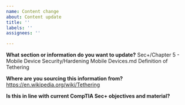```yaml
---
name: Content change
about: Content update
title: ''
labels: ''
assignees: ''

---
```


**What section or information do you want to update?**
Sec+/Chapter 5 - Mobile Device Security/Hardening Mobile Devices.md
Definition of Tethering

**Where are you sourcing this information from?**
https://en.wikipedia.org/wiki/Tethering

**Is this in line with current CompTIA Sec+ objectives and material?**
